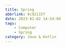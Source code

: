 ```yaml
---
title: Spring
abbrlink: 6c92115f
date: 2023-01-02 14:54:04
tags:
    - Computer
    - Spring
category: Java & Kotlin
---
```

